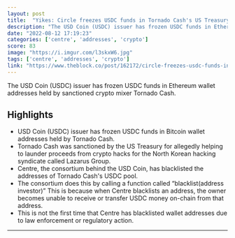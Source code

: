 ```yaml
---
layout: post
title:  "Yikes: Circle freezes USDC funds in Tornado Cash's US Treasury-sanctioned wallets"
description: "The USD Coin (USDC) issuer has frozen USDC funds in Ethereum wallet addresses held by sanctioned crypto mixer Tornado Cash."
date: "2022-08-12 17:19:23"
categories: ['centre', 'addresses', 'crypto']
score: 83
image: "https://i.imgur.com/l3skxW6.jpg"
tags: ['centre', 'addresses', 'crypto']
link: "https://www.theblock.co/post/162172/circle-freezes-usdc-funds-in-tornado-cashs-us-treasury-sanctioned-wallets?utm_campaign=CryptoJobs%20%7C%20This%20Week%20in%20Web3&amp;utm_medium=email&amp;utm_source=Revue%20newsletter"
---
```


The USD Coin (USDC) issuer has frozen USDC funds in Ethereum wallet addresses held by sanctioned crypto mixer Tornado Cash.

## Highlights

- USD Coin (USDC) issuer has frozen USDC funds in Bitcoin wallet addresses held by Tornado Cash.
- Tornado Cash was sanctioned by the US Treasury for allegedly helping to launder proceeds from crypto hacks for the North Korean hacking syndicate called Lazarus Group.
- Centre, the consortium behind the USD Coin, has blacklisted the addresses of Tornado Cash's USDC pool.
- The consortium does this by calling a function called “blacklist(address investor)” This is because when Centre blacklists an address, the owner becomes unable to receive or transfer USDC money on-chain from that address.
- This is not the first time that Centre has blacklisted wallet addresses due to law enforcement or regulatory action.

---
